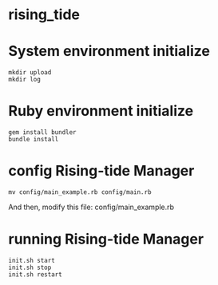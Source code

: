 rising_tide
===========


# System environment initialize
``` shell
mkdir upload
mkdir log
```


# Ruby environment initialize
```shell
gem install bundler
bundle install
```


# config Rising-tide Manager
```shell
mv config/main_example.rb config/main.rb
```
And then, modify this file: config/main_example.rb


# running Rising-tide Manager
```shell
init.sh start
init.sh stop
init.sh restart
```
